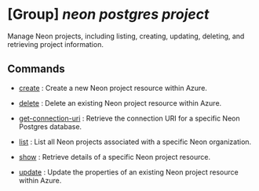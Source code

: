 # [Group] _neon postgres project_

Manage Neon projects, including listing, creating, updating, deleting, and retrieving project information.

## Commands

- [create](/Commands/neon/postgres/project/_create.md)
: Create a new Neon project resource within Azure.

- [delete](/Commands/neon/postgres/project/_delete.md)
: Delete an existing Neon project resource within Azure.

- [get-connection-uri](/Commands/neon/postgres/project/_get-connection-uri.md)
: Retrieve the connection URI for a specific Neon Postgres database.

- [list](/Commands/neon/postgres/project/_list.md)
: List all Neon projects associated with a specific Neon organization.

- [show](/Commands/neon/postgres/project/_show.md)
: Retrieve details of a specific Neon project resource.

- [update](/Commands/neon/postgres/project/_update.md)
: Update the properties of an existing Neon project resource within Azure.
